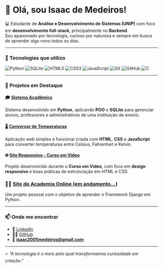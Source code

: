 # 👋 Olá, sou Isaac de Medeiros!

💻 Estudante de **Análise e Desenvolvimento de Sistemas (UNIP)** com foco em **desenvolvimento full-stack**, principalmente no **Backend**.  
Sou apaixonado por tecnologia, curioso por natureza e sempre em busca de aprender algo novo todos os dias.

---

### 🚀 Tecnologias que utilizo
![Python](https://img.shields.io/badge/-Python-3776AB?style=flat&logo=python&logoColor=white)
![SQLite](https://img.shields.io/badge/-SQLite-003B57?style=flat&logo=sqlite&logoColor=white)
![HTML5](https://img.shields.io/badge/-HTML5-E34F26?style=flat&logo=html5&logoColor=white)
![CSS3](https://img.shields.io/badge/-CSS3-1572B6?style=flat&logo=css3&logoColor=white)
![JavaScript](https://img.shields.io/badge/-JavaScript-F7DF1E?style=flat&logo=javascript&logoColor=black)
![Git](https://img.shields.io/badge/-Git-F05032?style=flat&logo=git&logoColor=white)
![GitHub](https://img.shields.io/badge/-GitHub-181717?style=flat&logo=github&logoColor=white)
![C](https://img.shields.io/badge/-C-00599C?style=flat&logo=c&logoColor=white)

---

### 🧩 Projetos em Destaque

#### 🎓 [Sistema Acadêmico](https://github.com/Linzackk/PIM-2oSemestre-Unip)
Sistema desenvolvido em **Python**, aplicando **POO** e **SQLite** para gerenciar alunos, professores e administrativos de uma instituição de ensino.

#### 🌡️ [Conversor de Temperaturas](https://github.com/Linzackk/Conversor-Temperaturas)
Aplicação web simples e funcional criada com **HTML**, **CSS** e **JavaScript** para converter temperaturas entre Celsius, Fahrenheit e Kelvin.

#### 🌐 [Site Responsivo - Curso em Vídeo](https://github.com/Linzackk/Html-Mod2-CEV)
Projeto desenvolvido durante o **Curso em Vídeo**, com foco em **design responsivo** e boas práticas de estruturação em HTML e CSS.

### 🏋️‍♀️ [Site de Academia Online (em andamento...)](https://github.com/Linzackk/siteAcademia)
Um projeto pessoal com o objetivo de aprender o Framework Django em Python.

---


### 📫 Onde me encontrar
- 💼 [LinkedIn](https://www.linkedin.com/in/isaac-medeiros-330465312)  
- 🧑‍💻 [GitHub](https://github.com/Linzackk)  
- 📧 **isaac2005medeiros@gmail.com**

---

⭐ *“A tecnologia é o meio pelo qual transformamos curiosidade em criação.”*
